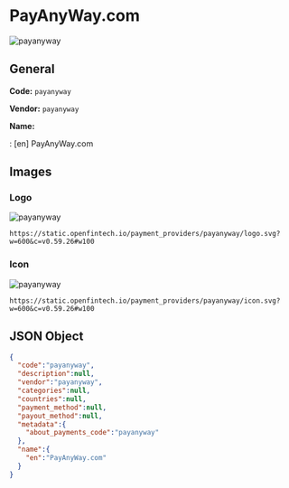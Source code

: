 
# PayAnyWay.com 
![payanyway](https://static.openfintech.io/payment_providers/payanyway/logo.svg?w=600&c=v0.59.26#w100)  

## General 
 
**Code:** `payanyway`  
 
**Vendor:** `payanyway`  
 
**Name:**  
 
:	[en] PayAnyWay.com  

## Images 

### Logo 
 
![payanyway](https://static.openfintech.io/payment_providers/payanyway/logo.svg?w=600&c=v0.59.26#w100)  

```
https://static.openfintech.io/payment_providers/payanyway/logo.svg?w=600&c=v0.59.26#w100
```  

### Icon 
 
![payanyway](https://static.openfintech.io/payment_providers/payanyway/icon.svg?w=600&c=v0.59.26#w100)  

```
https://static.openfintech.io/payment_providers/payanyway/icon.svg?w=600&c=v0.59.26#w100
```  

## JSON Object 

```json
{
  "code":"payanyway",
  "description":null,
  "vendor":"payanyway",
  "categories":null,
  "countries":null,
  "payment_method":null,
  "payout_method":null,
  "metadata":{
    "about_payments_code":"payanyway"
  },
  "name":{
    "en":"PayAnyWay.com"
  }
}
```  
